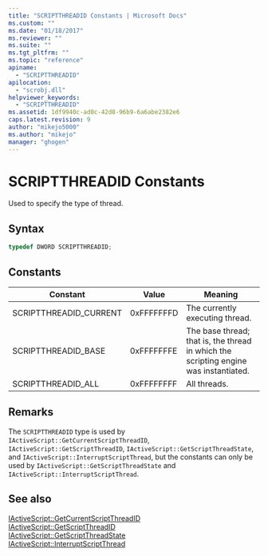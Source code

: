 ```yaml
---
title: "SCRIPTTHREADID Constants | Microsoft Docs"
ms.custom: ""
ms.date: "01/18/2017"
ms.reviewer: ""
ms.suite: ""
ms.tgt_pltfrm: ""
ms.topic: "reference"
apiname: 
  - "SCRIPTTHREADID"
apilocation: 
  - "scrobj.dll"
helpviewer_keywords: 
  - "SCRIPTTHREADID"
ms.assetid: 1df9940c-ad0c-42d8-96b9-6a6abe2382e6
caps.latest.revision: 9
author: "mikejo5000"
ms.author: "mikejo"
manager: "ghogen"
---
```

# SCRIPTTHREADID Constants
Used to specify the type of thread.  
  
## Syntax  
  
```cpp
typedef DWORD SCRIPTTHREADID;  
```  
  
## Constants  
  
|Constant|Value|Meaning|  
|--------------|-----------|-------------|  
|SCRIPTTHREADID_CURRENT|0xFFFFFFFD|The currently executing thread.|  
|SCRIPTTHREADID_BASE|0xFFFFFFFE|The base thread; that is, the thread in which the scripting engine was instantiated.|  
|SCRIPTTHREADID_ALL|0xFFFFFFFF|All threads.|  
  
## Remarks  
 The `SCRIPTTHREADID` type is used by `IActiveScript::GetCurrentScriptThreadID`, `IActiveScript::GetScriptThreadID`, `IActiveScript::GetScriptThreadState`, and `IActiveScript::InterruptScriptThread`, but the constants can only be used by `IActiveScript::GetScriptThreadState` and `IActiveScript::InterruptScriptThread`.  
  
## See also  
 [IActiveScript::GetCurrentScriptThreadID](../../winscript/reference/iactivescript-getcurrentscriptthreadid.md)   
 [IActiveScript::GetScriptThreadID](../../winscript/reference/iactivescript-getscriptthreadid.md)   
 [IActiveScript::GetScriptThreadState](../../winscript/reference/iactivescript-getscriptthreadstate.md)   
 [IActiveScript::InterruptScriptThread](../../winscript/reference/iactivescript-interruptscriptthread.md)